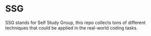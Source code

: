 # SSG
SSG stands for Self Study Group, this repo collects tons of different techniques that could be applied in the real-world coding tasks.
